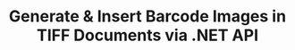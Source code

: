 ---
############################# Static ############################
layout: "auto-gen-gist"
draft: false
path: "assembly/net/barcode/tiff"
otherformats: PDF HTML XPS MHTML TXT XAML EPUB SVG PS PCL XML OXPS MD EML EMLX MSG 

############################# Head ############################
head_title: "Create & Add Barcode Images in Documents & Emails via .NET"
head_description: "GroupDocs.Assembly .NET API allows developers to dynamically generate & insert Barcode images inside documents (PDF DOC, DOCX, RTF, XLSX, CSV, PPTX) & Email messages with ease."

############################# Header ############################
title: "Generate & Insert Barcode Images in TIFF Documents via .NET API"
description: "GroupDocs.Assembly .NET provides complete support for dynamic Barcode image creation, editing and addition inside TIFF documents using C# & VB.NET API."

######################### Download Button #######################
button:
    enable: true

############################# About ############################
about:
    enable: true
    title: "How to Perform Barcode Image Generation in Documents?"
    content: |
       This page will help users to understand and learn about how to dynamically generate and insert barcode images in their documents and email messages inside C#, ASP.NET and other .NET related applications. GroupDocs.Assembly .NET is a very powerful API that gives users the capability to automate and generate reports in many leading file formats inside their own .NET applications without any external dependencies. It supports some very common file formats such as PDF, HTML, Outlook email, Microsoft Office Word, Excel worksheets, PowerPoint presentations and slides. It fully supports some common linear & 2D barcode symbologies. You can also easily customize the barcode image size, fore and back colors, font and placement of barcode text, setting barcode image resolution and more. It also supports creation of custom documents from templates and obtained data from various sources such as databases, XML, JSON, OData, objects and more. 

############################# content ############################
steps:
    enable: true
    block:
    - title_left: "Set Barcode Image Resolution in TIFF via .NET"
      content_left: |
       GroupDocs.Assembly .NET provides complete support for adding and managing Barcodes inside TIFF  documents.  You can easily set barcode resolution with just a couple of lines of code. The following code allows users to set horizontal and vertical resolution to 300 DPI. 

      title_right: "Enhanced Barcode Resolution in TIFF"
      content_right: |
        * Create an instance of [DocumentAssembler ](https://apireference.groupdocs.com/assembly/net/groupdocs.assembly/documentassembler) 
        * Call BarcodeSettings.Resolution method to set the resolution of barcode image to 300 DPI. 

      gisthash: "9d8d743bd67b4bce5a4a7f1250deef26"
      gistfile: "set_barcode_image_resolution.cs"
      

    - title_left: "System Requirements"
      content_left: |
        GroupDocs.Assembly .NET APIs are supported on all major platforms and operating systems. For complete system requirements guide, please visit [system requirements](https://docs.groupdocs.com/assembly/net/system-requirements/) Before executing the code below, please make sure that you have the following prerequisites installled on your system:
        * Operating Systems: Microsoft Windows, Linux, MacOS
        * Development Environment:  Visual Studio, Xamarin, MonoDevelop etc
        * Frameworks: .NET Framework, .NET Standard, .NET Core, Mono
        * Get the latest version of GroupDocs.Assembly .NET APIs from [NuGet](https://www.nuget.org/packages/GroupDocs.Assembly/)
        
      title_right: "Why Use GroupDocs.Assembly"
      content_right: |
        * Allow users to create custom documents from templates.
        * No additional software is required to create and automate documents
        * Ability to generates an output document based on the data source
        * Dynamically insert out document content in report
        * Dynamically attach email attachments & insert hyperlinks in reports 
        * Auto-removal of empty paragraphs
        * Full support for Multiple data formats
        * Dynamic email attachments support

demos:
    enable: true
        

about_formats:
    enable: true


more_formats:
    enable: true


back_to_top:
    enable: true
---